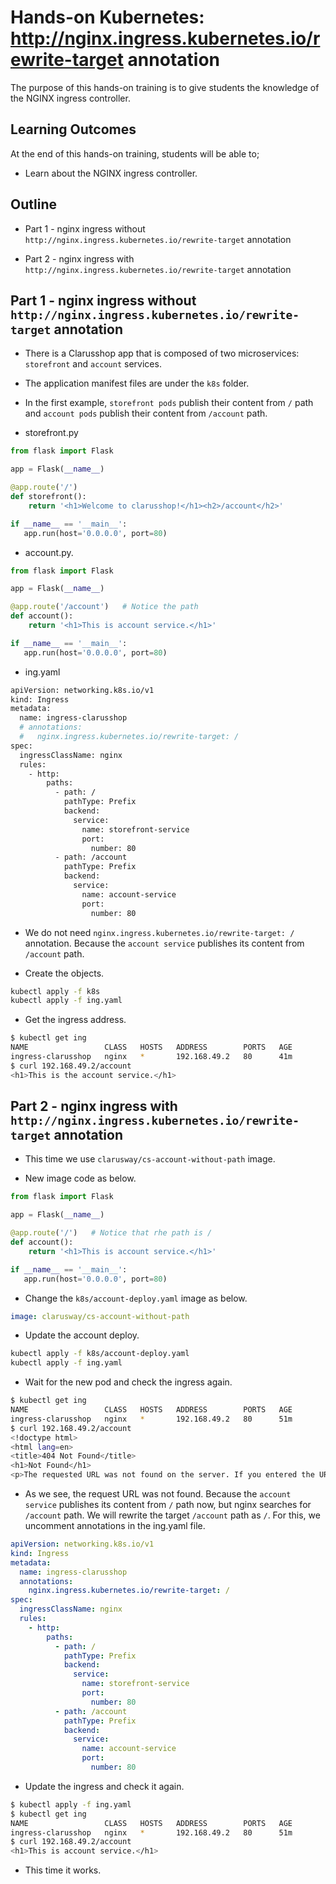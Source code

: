 # Hands-on Kubernetes: http://nginx.ingress.kubernetes.io/rewrite-target annotation

The purpose of this hands-on training is to give students the knowledge of the NGINX ingress controller.

## Learning Outcomes

At the end of this hands-on training, students will be able to;

- Learn about the NGINX ingress controller.

## Outline

- Part 1 - nginx ingress without `http://nginx.ingress.kubernetes.io/rewrite-target` annotation

- Part 2 - nginx ingress with `http://nginx.ingress.kubernetes.io/rewrite-target` annotation


## Part 1 - nginx ingress without `http://nginx.ingress.kubernetes.io/rewrite-target` annotation

- There is a Clarusshop app that is composed of two microservices: `storefront` and `account` services.

- The application manifest files are under the `k8s` folder.

- In the first example, `storefront pods` publish their content from `/` path and `account pods` publish their content from `/account` path.

- storefront.py

```py
from flask import Flask

app = Flask(__name__)

@app.route('/')
def storefront():
    return '<h1>Welcome to clarusshop!</h1><h2>/account</h2>'

if __name__ == '__main__':
   app.run(host='0.0.0.0', port=80)
```

- account.py.

```py
from flask import Flask

app = Flask(__name__)

@app.route('/account')   # Notice the path
def account():
    return '<h1>This is account service.</h1>'

if __name__ == '__main__':
   app.run(host='0.0.0.0', port=80)
```

- ing.yaml

```bash
apiVersion: networking.k8s.io/v1
kind: Ingress
metadata:
  name: ingress-clarusshop
  # annotations:
  #   nginx.ingress.kubernetes.io/rewrite-target: /
spec:
  ingressClassName: nginx
  rules:
    - http:
        paths:
          - path: /
            pathType: Prefix
            backend:
              service:
                name: storefront-service
                port: 
                  number: 80
          - path: /account
            pathType: Prefix
            backend:
              service:
                name: account-service
                port: 
                  number: 80
```

- We do not need `nginx.ingress.kubernetes.io/rewrite-target: /` annotation. Because the `account service` publishes its content from `/account` path.

- Create the objects.

```bash
kubectl apply -f k8s
kubectl apply -f ing.yaml
```

- Get the ingress address.

```bash
$ kubectl get ing
NAME                 CLASS   HOSTS   ADDRESS        PORTS   AGE
ingress-clarusshop   nginx   *       192.168.49.2   80      41m
$ curl 192.168.49.2/account
<h1>This is the account service.</h1>
```

## Part 2 - nginx ingress with `http://nginx.ingress.kubernetes.io/rewrite-target` annotation

- This time we use `clarusway/cs-account-without-path` image. 

- New image code as below.
```py
from flask import Flask

app = Flask(__name__)

@app.route('/')   # Notice that rhe path is /
def account():
    return '<h1>This is account service.</h1>'

if __name__ == '__main__':
   app.run(host='0.0.0.0', port=80)
```

- Change the `k8s/account-deploy.yaml` image as below.

```yaml
image: clarusway/cs-account-without-path
```

- Update the account deploy.

```bash
kubectl apply -f k8s/account-deploy.yaml
kubectl apply -f ing.yaml
```

- Wait for the new pod and check the ingress again.

```bash
$ kubectl get ing
NAME                 CLASS   HOSTS   ADDRESS        PORTS   AGE
ingress-clarusshop   nginx   *       192.168.49.2   80      51m
$ curl 192.168.49.2/account
<!doctype html>
<html lang=en>
<title>404 Not Found</title>
<h1>Not Found</h1>
<p>The requested URL was not found on the server. If you entered the URL manually please check your spelling and try again.</p>
```

- As we see, the request URL was not found. Because the `account service` publishes its content from `/` path now, but nginx searches for `/account` path. We will rewrite the target `/account` path as `/`. For this, we uncomment annotations in the ing.yaml file.

```yaml
apiVersion: networking.k8s.io/v1
kind: Ingress
metadata:
  name: ingress-clarusshop
  annotations:
    nginx.ingress.kubernetes.io/rewrite-target: /
spec:
  ingressClassName: nginx
  rules:
    - http:
        paths:
          - path: /
            pathType: Prefix
            backend:
              service:
                name: storefront-service
                port: 
                  number: 80
          - path: /account
            pathType: Prefix
            backend:
              service:
                name: account-service
                port: 
                  number: 80
```

- Update the ingress and check it again.

```bash
$ kubectl apply -f ing.yaml
$ kubectl get ing
NAME                 CLASS   HOSTS   ADDRESS        PORTS   AGE
ingress-clarusshop   nginx   *       192.168.49.2   80      51m
$ curl 192.168.49.2/account
<h1>This is account service.</h1>
```

- This time it works.
